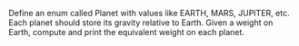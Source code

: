 Define an enum called Planet with values like EARTH, MARS, JUPITER, etc. Each planet should store its gravity relative to Earth. Given a weight on Earth, compute and print the equivalent weight on each planet.
